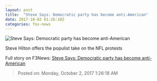 ```yaml
---
layout: post
title:  "Steve Says: Democratic party has become anti-American"
date: 2017-10-02 01:26:18Z
categories: fox-news
---
```


![Steve Says: Democratic party has become anti-American](http://a57.foxnews.com/media2.foxnews.com/BrightCove/694940094001/2017/10/02/640/360/694940094001_5595114449001_5595109699001-vs.jpg)

Steve Hilton offers the populist take on the NFL protests


Full story on F3News: [Steve Says: Democratic party has become anti-American](http://www.f3nws.com/n/UTPZrB)

> Posted on: Monday, October 2, 2017 1:26:18 AM
